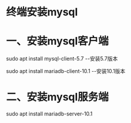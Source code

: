 # 终端安装mysql

# 一、安装mysql客户端

  sudo apt install mysql-client-5.7   --安装5.7版本 

  sudo apt install mariadb-client-10.1 --安装10.1版本

# 二、安装mysql服务端

  sudo apt install mariadb-server-10.1

  
